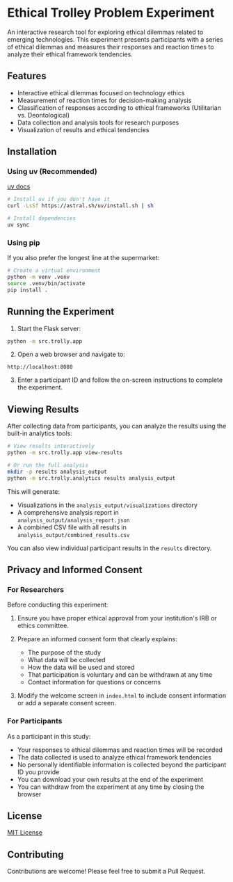 # Ethical Trolley Problem Experiment

An interactive research tool for exploring ethical dilemmas related to emerging technologies. This experiment presents participants with a series of ethical dilemmas and measures their responses and reaction times to analyze their ethical framework tendencies.

## Features

- Interactive ethical dilemmas focused on technology ethics
- Measurement of reaction times for decision-making analysis
- Classification of responses according to ethical frameworks (Utilitarian vs. Deontological)
- Data collection and analysis tools for research purposes
- Visualization of results and ethical tendencies

## Installation

### Using uv (Recommended)
[uv docs](https://docs.astral.sh/uv/)

```bash
# Install uv if you don't have it
curl -LsSf https://astral.sh/uv/install.sh | sh

# Install dependencies
uv sync
```

### Using pip
If you also prefer the longest line at the supermarket:

```bash
# Create a virtual environment
python -m venv .venv
source .venv/bin/activate
pip install .
```

## Running the Experiment

1. Start the Flask server:

```bash
python -m src.trolly.app
```

2. Open a web browser and navigate to:

```
http://localhost:8080
```

3. Enter a participant ID and follow the on-screen instructions to complete the experiment.

## Viewing Results

After collecting data from participants, you can analyze the results using the built-in analytics tools:

```bash
# View results interactively
python -m src.trolly.app view-results

# Or run the full analysis
mkdir -p results analysis_output
python -m src.trolly.analytics results analysis_output
```

This will generate:
- Visualizations in the `analysis_output/visualizations` directory
- A comprehensive analysis report in `analysis_output/analysis_report.json`
- A combined CSV file with all results in `analysis_output/combined_results.csv`

You can also view individual participant results in the `results` directory.

## Privacy and Informed Consent

### For Researchers

Before conducting this experiment:

1. Ensure you have proper ethical approval from your institution's IRB or ethics committee.
2. Prepare an informed consent form that clearly explains:
   - The purpose of the study
   - What data will be collected
   - How the data will be used and stored
   - That participation is voluntary and can be withdrawn at any time
   - Contact information for questions or concerns

3. Modify the welcome screen in `index.html` to include consent information or add a separate consent screen.

### For Participants

As a participant in this study:

- Your responses to ethical dilemmas and reaction times will be recorded
- The data collected is used to analyze ethical framework tendencies
- No personally identifiable information is collected beyond the participant ID you provide
- You can download your own results at the end of the experiment
- You can withdraw from the experiment at any time by closing the browser

## License

[MIT License](LICENSE)

## Contributing

Contributions are welcome! Please feel free to submit a Pull Request.
